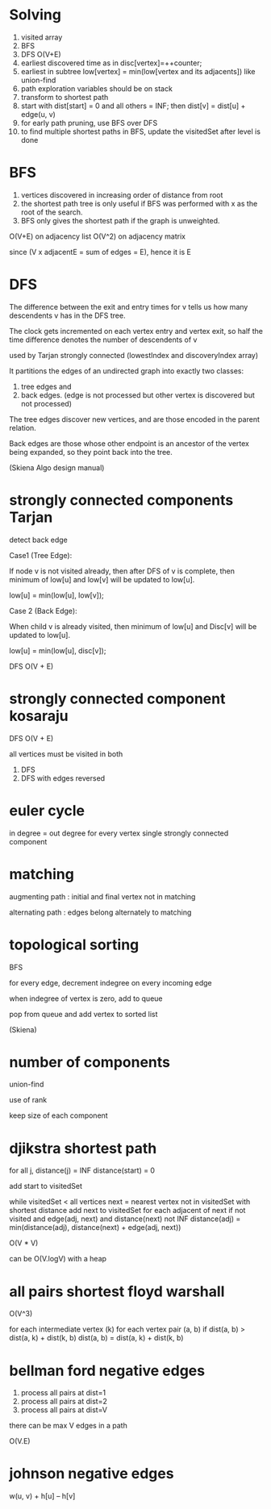 
# Solving

1. visited array
2. BFS
3. DFS O(V+E)
4. earliest discovered time as in disc[vertex]=++counter; 
5. earliest in subtree low[vertex] = min(low[vertex and its adjacents]) like union-find
7. path exploration variables should be on stack
8. transform to shortest path 
9. start with dist[start] = 0 and all others = INF; then dist[v] = dist[u] + edge(u, v)
6. for early path pruning, use BFS over DFS
10. to find multiple shortest paths in BFS, update the visitedSet after level is done

# BFS

1. vertices discovered in increasing order of distance from root
1. the shortest path tree is only useful if BFS was performed with x as the root of the search. 
1. BFS only gives the shortest path if the graph is unweighted.

O(V+E) on adjacency list
O(V^2) on adjacency matrix

since (V x adjacentE = sum of edges = E), hence it is E

# DFS

The difference between the exit and entry times for v tells us how many descendents v has in the DFS tree. 

The clock gets incremented on each vertex entry and vertex exit, so half the time difference 
denotes the number of descendents of v

used by Tarjan strongly connected (lowestIndex and discoveryIndex array)

It partitions the edges of an undirected graph into exactly two classes: 
1. tree edges and 
2. back edges.  (edge is not processed but other vertex is discovered but not processed)

The tree edges discover new vertices, and are those encoded in the parent relation. 

Back edges are those whose other endpoint is an ancestor of the vertex being expanded,
so they point back into the tree.


(Skiena Algo design manual)

# strongly connected components Tarjan

detect back edge

Case1 (Tree Edge): 

If node v is not visited already, then after DFS of v is complete, 
then minimum of low[u] and low[v] will be updated to low[u].

low[u] = min(low[u], low[v]);

Case 2 (Back Edge): 

When child v is already visited, 
then minimum of low[u] and Disc[v] will be updated to low[u].

low[u] = min(low[u], disc[v]);

DFS O(V + E)

# strongly connected component kosaraju

DFS O(V + E)

all vertices must be visited in both
1. DFS 
2. DFS with edges reversed 



# euler cycle

in degree = out degree for every vertex
single strongly connected component


# matching

augmenting path : initial and final vertex not in matching

alternating path : edges belong alternately to matching

# topological sorting

BFS

for every edge, decrement indegree on every incoming edge

when indegree of vertex is zero, add to queue

pop from queue and add vertex to sorted list

(Skiena)


# number of components

union-find

use of rank

keep size of each component

# djikstra shortest path

for all j, distance(j) = INF
distance(start) = 0

add start to visitedSet

while visitedSet < all vertices
   next = nearest vertex not in visitedSet with shortest distance 
   add next to visitedSet
   for each adjacent of next
      if not visited and edge(adj, next) and distance(next) not INF
         distance(adj) = min(distance(adj), distance(next) + edge(adj, next))

O(V * V)

can be O(V.logV) with a heap

# all pairs shortest floyd warshall

O(V^3)
 
for each intermediate vertex (k)
   for each vertex pair (a, b)
      if dist(a, b) > dist(a, k) + dist(k, b)
         dist(a, b) = dist(a, k) + dist(k, b)

# bellman ford negative edges

1. process all pairs at dist=1
1. process all pairs at dist=2
1. process all pairs at dist=V

there can be max V edges in a path

O(V.E)

# johnson negative edges

 w(u, v) + h[u] – h[v]

